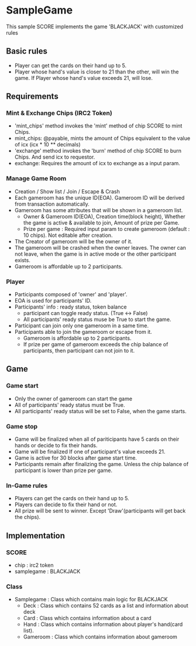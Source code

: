 # SampleGame
This sample SCORE implements the game 'BLACKJACK' with customized rules

## Basic rules
  - Player can get the cards on their hand up to 5.
  - Player whose hand's value is closer to 21 than the other, will win the game. If Player whose hand's value exceeds 21, will lose. 

## Requirements

### Mint & Exchange Chips (IRC2 Token)
- 'mint_chips' method invokes the 'mint' method of chip SCORE to mint Chips.
- mint_chips: @payable, mints the amount of Chips equivalent to the value of icx (icx * 10 ** decimals)
- 'exchange' method invokes the 'burn' method of chip SCORE to burn Chips. And send icx to requestor.
- exchange: Requires the amount of icx to exchange as a input param.

### Manage Game Room
- Creation / Show list / Join / Escape & Crash
- Each gameroom has the unique ID(EOA). Gameroom ID will be derived from transaction automatically.
- Gameroom has some attributes that will be shown in a gameroom list.
    - Owner & Gameroom ID(EOA), Creation time(block height), Whether the game is active & available to join, Amount of prize per Game.
    - Prize per game : Required input param to create gameroom (default : 10 chips). Not editable after creation.
- The Creator of gameroom will be the owner of it.
- The gameroom will be crashed when the owner leaves. The owner can not leave, when the game is in active mode or the other participant exists.
- Gameroom is affordable up to 2 participants.

### Player
- Participants composed of 'owner' and 'player'.
- EOA is used for participants' ID.
- Participants' info : ready status, token balance
    - participant can toggle ready status. (True <-> False)
    - All participants' ready status muse be True to start the game.
- Participant can join only one gameroom in a same time.
- Participants able to join the gameroom or escape from it.
    - Gameroom is affordable up to 2 participants.
    - If prize per game of gameroom exceeds the chip balance of participants, then participant can not join to it.


## Game
### Game start 
- Only the owner of gameroom can start the game
- All of participants' ready status must be True.
- All participants' ready status will be set to False, when the game starts.


### Game stop
- Game will be finalized when all of pariticipants have 5 cards on their hands or decide to fix their hands.
- Game will be finalized If one of participant's value exceeds 21.
- Game is active for 30 blocks after game start time.
- Participants remain after finalizing the game. Unless the chip balance of participant is lower than prize per game.

### In-Game rules
- Players can get the cards on their hand up to 5. 
- Players can decide to fix their hand or not.
- All prize will be sent to winner. Except 'Draw'(participants will get back the chips). 

## Implementation

### SCORE
- chip : irc2 token
- samplegame : BLACKJACK

### Class 
- Samplegame : Class which contains main logic for BLACKJACK
  - Deck : Class which contains 52 cards as a list and information about deck
  - Card : Class which contains information about a card
  - Hand : Class which contains information about player's hand(card list).
  - Gameroom : Class which contains information about gameroom
